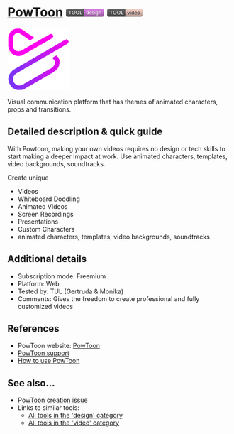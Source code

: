# [PowToon](https://www.powtoon.com/)  [<img src="images/design.png" align="bottom">](https://github.com/e-CLOSE/Toolbox/issues?q=label%3A01_TOOL+label%3Adesign) [<img src="images/video.png" align="bottom">](https://github.com/e-CLOSE/Toolbox/issues?q=label%3A01_TOOL+label%3Avideo)

[<img src="images/powtoon.png" align="bottom" alt="powtoon Logo">](https://www.powtoon.com/)

Visual communication platform that has themes of animated characters, props and transitions.


## Detailed description & quick guide

With Powtoon, making your own videos requires no design or tech skills to start making a deeper impact at work. Use animated characters, templates, video backgrounds, soundtracks.

Create unique 
- Videos 
- Whiteboard Doodling 
- Animated Videos 
- Screen Recordings 
- Presentations
- Custom Characters
- animated characters, templates, video backgrounds, soundtracks


## Additional details

- Subscription mode: Freemium
- Platform: Web
- Tested by: TUL (Gertruda & Monika)
- Comments: Gives the freedom to create professional and fully customized videos


## References

- PowToon website: [PowToon](https://www.powtoon.com/)
- [PowToon support](https://support.powtoon.com/en/)
- [How to use PowToon](https://www.youtube.com/watch?v=AFv8L0z-72c)


## See also...

- [PowToon creation issue](https://github.com/e-CLOSE/Toolbox/issues/154)
- Links to similar tools:
  - [All tools in the 'design' category](https://github.com/e-CLOSE/Toolbox/issues?q=label%3A01_TOOL+label%3Adesign)
  - [All tools in the 'video' category](https://github.com/e-CLOSE/Toolbox/issues?q=label%3A01_TOOL+label%3Avideo)
